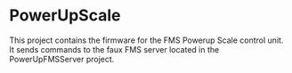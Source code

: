 # PowerUpScale

This project contains the firmware for the FMS Powerup Scale control unit.  It sends commands to the faux FMS server located in the PowerUpFMSServer project.
